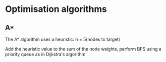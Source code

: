 # Optimisation algorithms

## A*

The A* algorithm uses a heuristic: h = 5(nodes to target)

Add the heuristic value to the sum of the node weights, perform BFS using a priority queue as in Dijkstra's algorithm
